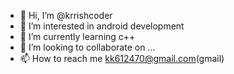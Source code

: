 - 👋 Hi, I’m @krrishcoder
- 👀 I’m interested in android development
- 🌱 I’m currently learning c++
- 💞️ I’m looking to collaborate on ...
- 📫 How to reach me kk612470@gmail.com(gmail)

<!---
krrishcoder/krrishcoder is a ✨ special ✨ repository because its `README.md` (this file) appears on your GitHub profile.
You can click the Preview link to take a look at your changes.
--->

